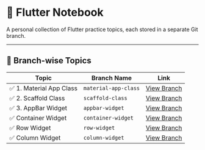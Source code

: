 # 📘 Flutter Notebook

A personal collection of Flutter practice topics, each stored in a separate Git branch.

---

## 📂 Branch-wise Topics

| Topic             | Branch Name            | Link                                                                 |
|------------------|------------------------|----------------------------------------------------------------------|
| ✅ 1. Material App Class | `material-app-class`               | [View Branch](https://github.com/monir996/flutter-notebook/tree/material-app-class) |
| ✅ 2. Scaffold Class | `scaffold-class`               | [View Branch](https://github.com/monir996/flutter-notebook/tree/scaffold-class) |
| ✅ 3. AppBar Widget | `appbar-widget`               | [View Branch](https://github.com/monir996/flutter-notebook/tree/appbar-widget) |
| ✅ Container Widget | `container-widget`               | [View Branch](https://github.com/monir996/flutter-notebook/tree/container-widget) |
| ✅ Row Widget | `row-widget`               | [View Branch](https://github.com/monir996/flutter-notebook/tree/row-widget) |
| ✅ Column Widget | `column-widget`               | [View Branch](https://github.com/monir996/flutter-notebook/tree/column-widget) |

